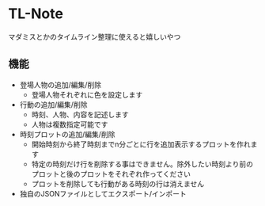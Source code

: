 # TL-Note

マダミスとかのタイムライン整理に使えると嬉しいやつ

## 機能

- 登場人物の追加/編集/削除
  - 登場人物それぞれに色を設定します
- 行動の追加/編集/削除
  - 時刻、人物、内容を記述します
  - 人物は複数指定可能です
- 時刻プロットの追加/編集/削除
  - 開始時刻から終了時刻までn分ごとに行を追加表示するプロットを作れます
  - 特定の時刻だけ行を削除する事はできません。除外したい時刻より前のプロットと後のプロットをそれぞれ作ってください
  - プロットを削除しても行動がある時刻の行は消えません
- 独自のJSONファイルとしてエクスポート/インポート
